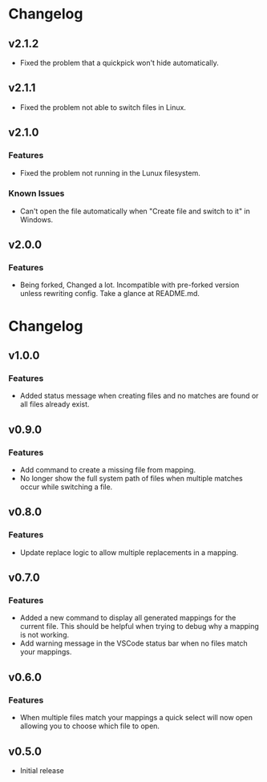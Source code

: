 # Changelog

## v2.1.2

- Fixed the problem that a quickpick won't hide automatically.

## v2.1.1

- Fixed the problem not able to switch files in Linux.

## v2.1.0

### Features

- Fixed the problem not running in the Lunux filesystem.

### Known Issues

- Can't open the file automatically when "Create file and switch to it" in Windows.

## v2.0.0

### Features

- Being forked, Changed a lot. Incompatible with pre-forked version unless rewriting config. Take a glance at README.md.

# Changelog

## v1.0.0

### Features

- Added status message when creating files and no matches are found or all files already exist.

## v0.9.0

### Features

- Add command to create a missing file from mapping.
- No longer show the full system path of files when multiple matches occur while switching a file.

## v0.8.0

### Features

- Update replace logic to allow multiple replacements in a mapping.

## v0.7.0

### Features

- Added a new command to display all generated mappings for the current file. This should be helpful when trying to debug why a mapping is not working.
- Add warning message in the VSCode status bar when no files match your mappings.

## v0.6.0

### Features

- When multiple files match your mappings a quick select will now open allowing you to choose which file to open.

## v0.5.0

- Initial release
